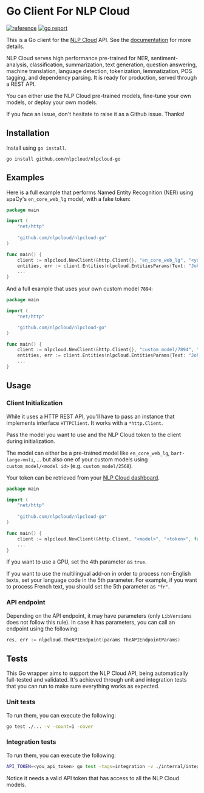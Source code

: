 # Go Client For NLP Cloud

[![reference](https://godoc.org/github.com/nlpcloud/nlpcloud-go/v5?status.svg=)](https://pkg.go.dev/github.com/nlpcloud/nlpcloud-go)
[![go report](https://goreportcard.com/badge/github.com/nlpcloud/nlpcloud-go)](https://goreportcard.com/report/github.com/nlpcloud/nlpcloud-go)

This is a Go client for the [NLP Cloud](https://nlpcloud.io) API. See the [documentation](https://docs.nlpcloud.io) for more details.

NLP Cloud serves high performance pre-trained for NER, sentiment-analysis, classification, summarization, text generation, question answering, machine translation, language detection, tokenization, lemmatization, POS tagging, and dependency parsing. It is ready for production, served through a REST API.

You can either use the NLP Cloud pre-trained models, fine-tune your own models, or deploy your own models.

If you face an issue, don't hesitate to raise it as a Github issue. Thanks!

## Installation

Install using `go install`.

```shell
go install github.com/nlpcloud/nlpcloud-go
```

## Examples

Here is a full example that performs Named Entity Recognition (NER) using spaCy's `en_core_web_lg` model, with a fake token:

```go
package main

import (
    "net/http"
    
    "github.com/nlpcloud/nlpcloud-go"
)

func main() {
    client := nlpcloud.NewClient(&http.Client{}, "en_core_web_lg", "<your token>", false, "")
    entities, err := client.Entities(nlpcloud.EntitiesParams{Text: "John Doe is a Go Developer at Google"})
    ...
}
```

And a full example that uses your own custom model `7894`:

```go
package main

import (
    "net/http"

    "github.com/nlpcloud/nlpcloud-go"
)

func main() {
    client := nlpcloud.NewClient(&http.Client{}, "custom_model/7894", "<your token>", false, "")
    entities, err := client.Entities(nlpcloud.EntitiesParams{Text: "John Doe is a Go Developer at Google"})
    ...
}
```

## Usage

### Client Initialization

While it uses a HTTP REST API, you'll have to pass an instance that implements interface `HTTPClient`.
It works with a `*http.Client`.

Pass the model you want to use and the NLP Cloud token to the client during initialization.

The model can either be a pre-trained model like `en_core_web_lg`, `bart-large-mnli`, ... but also one of your custom models using `custom_model/<model id>` (e.g. `custom_model/2568`).

Your token can be retrieved from your [NLP Cloud dashboard](https://nlpcloud.io/home/token).

```go
package main

import (
    "net/http"
    
    "github.com/nlpcloud/nlpcloud-go"
)

func main() {
    client := nlpcloud.NewClient(&http.Client, "<model>", "<token>", false, "<language>")
    ...
}
```

If you want to use a GPU, set the 4th parameter as `true`.

If you want to use the multilingual add-on in order to process non-English texts, set your language code in the 5th parameter. For example, if you want to process French text, you should set the 5th parameter as `"fr"`.

### API endpoint

Depending on the API endpoint, it may have parameters (only `LibVersions` does not follow this rule).
In case it has parameters, you can call an endpoint using the following:

```go
res, err := nlpcloud.TheAPIEndpoint(params TheAPIEndpointParams)
```

## Tests

This Go wrapper aims to support the NLP Cloud API, being automatically full-tested and validated.
It's achieved through unit and integration tests that you can run to make sure everything works as expected.

### Unit tests

To run them, you can execute the following:

```bash
go test ./... -v -count=1 -cover
```

### Integration tests

To run them, you can execute the following:

```bash
API_TOKEN=<you_api_token> go test -tags=integration -v ./internal/integration/...
```

Notice it needs a valid API token that has access to all the NLP Cloud models.
